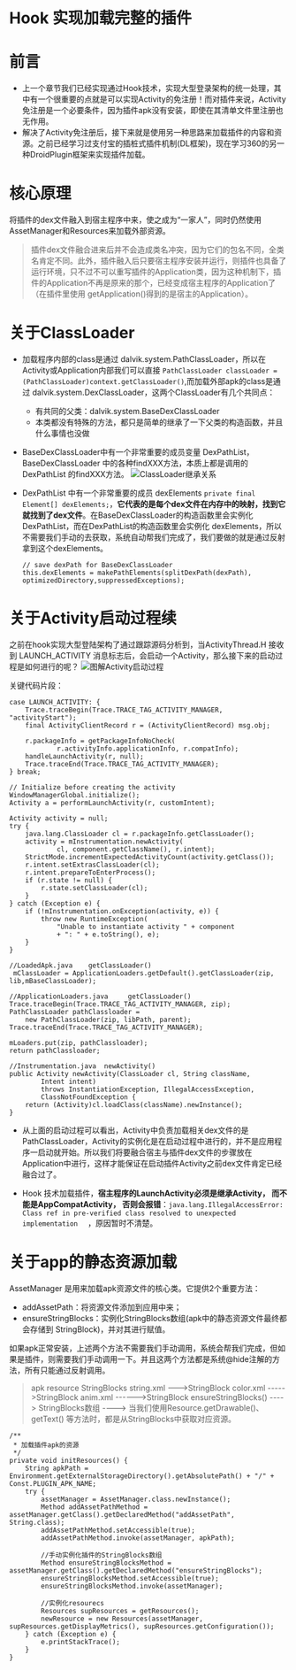 # Hook 实现加载完整的插件
# 前言
+ 上一个章节我们已经实现通过Hook技术，实现大型登录架构的统一处理，其中有一个很重要的点就是可以实现Activity的免注册！而对插件来说，Activity免注册是一个必要条件，因为插件apk没有安装，即使在其清单文件里注册也无作用。
+ 解决了Activity免注册后，接下来就是使用另一种思路来加载插件的内容和资源。之前已经学习过支付宝的插桩式插件机制(DL框架)，现在学习360的另一种DroidPlugin框架来实现插件加载。

# 核心原理
将插件的dex文件融入到宿主程序中来，使之成为“一家人”，同时仍然使用AssetManager和Resources来加载外部资源。
> 插件dex文件融合进来后并不会造成类名冲突，因为它们的包名不同，全类名肯定不同。此外，插件融入后只要宿主程序安装并运行，则插件也具备了运行环境，只不过不可以重写插件的Application类，因为这种机制下，插件的Application不再是原来的那个，已经变成宿主程序的Application了（在插件里使用 getApplication()得到的是宿主的Application）。

# 关于ClassLoader
+ 加载程序内部的class是通过 dalvik.system.PathClassLoader，所以在Activity或Application内部我们可以直接 `PathClassLoader classLoader = (PathClassLoader)context.getClassLoader()`,而加载外部apk的class是通过 dalvik.system.DexClassLoader，这两个ClassLoader有几个共同点：
    + 有共同的父类：dalvik.system.BaseDexClassLoader
    + 本类都没有特殊的方法，都只是简单的继承了一下父类的构造函数，并且什么事情也没做
    
+ BaseDexClassLoader中有一个非常重要的成员变量 DexPathList， BaseDexClassLoader 中的各种findXXX方法，本质上都是调用的 DexPathList 的findXXX方法。
    ![ClassLoader继承关系](images/001.png)

+ DexPathList 中有一个非常重要的成员 dexElements `private final Element[] dexElements;`，**它代表的是每个dex文件在内存中的映射，找到它就找到了dex文件**。在BaseDexClassLoader的构造函数里会实例化DexPathList，而在DexPathList的构造函数里会实例化 dexElements，所以不需要我们手动的去获取，系统自动帮我们完成了，我们要做的就是通过反射拿到这个dexElements。
  
    ```
    // save dexPath for BaseDexClassLoader
    this.dexElements = makePathElements(splitDexPath(dexPath), optimizedDirectory,suppressedExceptions);
    ```
    
# 关于Activity启动过程续
之前在hook实现大型登陆架构了通过跟踪源码分析到，当ActivityThread.H 接收到 LAUNCH_ACTIVITY 消息标志后，会启动一个Activity，那么接下来的启动过程是如何进行的呢？
![图解Activity启动过程](images/002.png)    

关键代码片段：    
 
```
case LAUNCH_ACTIVITY: {
    Trace.traceBegin(Trace.TRACE_TAG_ACTIVITY_MANAGER, "activityStart");
    final ActivityClientRecord r = (ActivityClientRecord) msg.obj;

    r.packageInfo = getPackageInfoNoCheck(
            r.activityInfo.applicationInfo, r.compatInfo);
    handleLaunchActivity(r, null);
    Trace.traceEnd(Trace.TRACE_TAG_ACTIVITY_MANAGER);
} break;
```   
    
```
// Initialize before creating the activity
WindowManagerGlobal.initialize();
Activity a = performLaunchActivity(r, customIntent);
```              
 
```
Activity activity = null;
try {
    java.lang.ClassLoader cl = r.packageInfo.getClassLoader();
    activity = mInstrumentation.newActivity(
            cl, component.getClassName(), r.intent);
    StrictMode.incrementExpectedActivityCount(activity.getClass());
    r.intent.setExtrasClassLoader(cl);
    r.intent.prepareToEnterProcess();
    if (r.state != null) {
        r.state.setClassLoader(cl);
    }
} catch (Exception e) {
    if (!mInstrumentation.onException(activity, e)) {
        throw new RuntimeException(
            "Unable to instantiate activity " + component
            + ": " + e.toString(), e);
    }
}
```     
   
   
```
//LoadedApk.java    getClassLoader()
 mClassLoader = ApplicationLoaders.getDefault().getClassLoader(zip, lib,mBaseClassLoader);
``` 


```
//ApplicationLoaders.java     getClassLoader()
Trace.traceBegin(Trace.TRACE_TAG_ACTIVITY_MANAGER, zip);
PathClassLoader pathClassloader =
    new PathClassLoader(zip, libPath, parent);
Trace.traceEnd(Trace.TRACE_TAG_ACTIVITY_MANAGER);

mLoaders.put(zip, pathClassloader);
return pathClassloader;
```
   
```
//Instrumentation.java  newActivity()
public Activity newActivity(ClassLoader cl, String className,
        Intent intent)
        throws InstantiationException, IllegalAccessException,
        ClassNotFoundException {
    return (Activity)cl.loadClass(className).newInstance();
}      
``` 
         
+ 从上面的启动过程可以看出，Activity中负责加载相关dex文件的是PathClassLoader，Activity的实例化是在启动过程中进行的，并不是应用程序一启动就开始。所以我们将要融合宿主与插件dex文件的步骤放在Application中进行，这样才能保证在启动插件Activity之前dex文件肯定已经融合过了。 

+ Hook 技术加载插件，**宿主程序的LaunchActivity必须是继承Activity， 而不能是AppCompatActivity， 否则会报错**：`java.lang.IllegalAccessError: Class ref in pre-verified class resolved to unexpected implementation  ` ，原因暂时不清楚。    

# 关于app的静态资源加载
AssetManager 是用来加载apk资源文件的核心类。它提供2个重要方法：
+ addAssetPath：将资源文件添加到应用中来；
+ ensureStringBlocks：实例化StringBlocks数组(apk中的静态资源文件最终都会存储到 StringBlock)，并对其进行赋值。

如果apk正常安装，上述两个方法不需要我们手动调用，系统会帮我们完成，但如果是插件，则需要我们手动调用一下。并且这两个方法都是系统@hide注解的方法，所有只能通过反射调用。

> apk   resource StringBlocks
> string.xml  --->StringBlock
> color.xml ----->StringBlock
> anim.xml ------>StringBlock
> ensureStringBlocks() ----> StringBlocks数组 ----> 当我们使用Resource.getDrawable()、getText() 等方法时，都是从StringBlocks中获取对应资源。

```
/**
 * 加载插件apk的资源
 */
private void initResources() {
    String apkPath = Environment.getExternalStorageDirectory().getAbsolutePath() + "/" + Const.PLUGIN_APK_NAME;
    try {
        assetManager = AssetManager.class.newInstance();
        Method addAssetPathMethod = assetManager.getClass().getDeclaredMethod("addAssetPath", String.class);
        addAssetPathMethod.setAccessible(true);
        addAssetPathMethod.invoke(assetManager, apkPath);

        //手动实例化插件的StringBlocks数组
        Method ensureStringBlocksMethod = assetManager.getClass().getDeclaredMethod("ensureStringBlocks");
        ensureStringBlocksMethod.setAccessible(true);
        ensureStringBlocksMethod.invoke(assetManager);

        //实例化resourecs
        Resources supResources = getResources();
        newResource = new Resources(assetManager, supResources.getDisplayMetrics(), supResources.getConfiguration());
    } catch (Exception e) {
        e.printStackTrace();
    }
}
```
        
  

